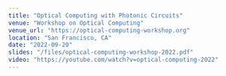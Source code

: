 ```yaml
---
title: "Optical Computing with Photonic Circuits"
venue: "Workshop on Optical Computing"
venue_url: "https://optical-computing-workshop.org"
location: "San Francisco, CA"
date: "2022-09-20"
slides: "/files/optical-computing-workshop-2022.pdf"
video: "https://youtube.com/watch?v=optical-computing-2022"
---
```

